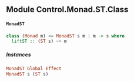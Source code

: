 ## Module Control.Monad.ST.Class

#### `MonadST`

``` purescript
class (Monad m) <= MonadST s m | m -> s where
  liftST :: (ST s) ~> m
```

##### Instances
``` purescript
MonadST Global Effect
MonadST s (ST s)
```


